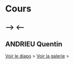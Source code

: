 # Cours
## --> <--
## ANDRIEU Quentin


[Voir le diapo](https://tinou95.github.io/Test/diapo.html) &gt;
[Voir la galerie](https://tinou95.github.io/Test/gallery.hmtl) &gt;
